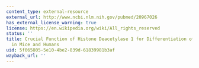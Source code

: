 ```yaml
---
content_type: external-resource
external_url: http://www.ncbi.nlm.nih.gov/pubmed/20967026
has_external_license_warning: true
license: https://en.wikipedia.org/wiki/All_rights_reserved
status: ''
title: Crucial Function of Histone Deacetylase 1 for Differentiation of Teratomas
  in Mice and Humans
uid: 5f065805-5e10-4be2-839d-61839981b3af
wayback_url: ''
---
```

